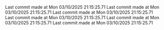  
Last commit made at Mon 03/10/2025 21:15:25.71 
Last commit made at Mon 03/10/2025 21:15:25.71 
Last commit made at Mon 03/10/2025 21:15:25.71 
Last commit made at Mon 03/10/2025 21:15:25.71 
Last commit made at Mon 03/10/2025 21:15:25.71 
Last commit made at Mon 03/10/2025 21:15:25.71 
